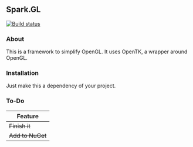 Spark.GL
--------------------
[![Build status](https://ci.appveyor.com/api/projects/status/t56ix47udqp0m4em?svg=true)](https://ci.appveyor.com/project/WorkingRobot/spark-gl)
### About
This is a framework to simplify OpenGL. It uses OpenTK, a wrapper around OpenGL.
### Installation
Just make this a dependency of your project.
### To-Do

| Feature|
| ------ |
| ~~Finish it~~ |
| ~~Add to NuGet~~ |
